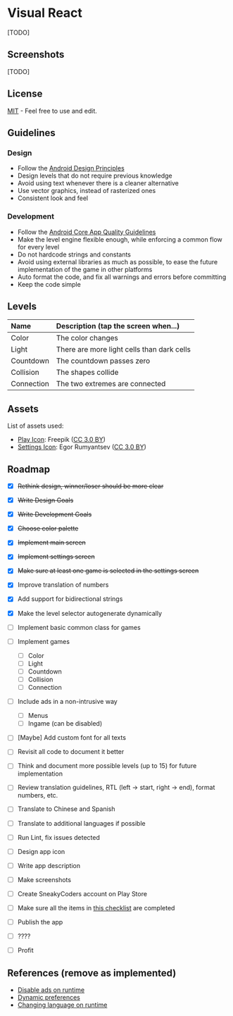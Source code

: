 # Visual React

[TODO]


## Screenshots

[TODO]


## License

[MIT](LICENSE) - Feel free to use and edit.


## Guidelines

### Design

* Follow the [Android Design Principles](https://developer.android.com/design/get-started/principles.html)
* Design levels that do not require previous knowledge
* Avoid using text whenever there is a cleaner alternative
* Use vector graphics, instead of rasterized ones
* Consistent look and feel


### Development

* Follow the [Android Core App Quality Guidelines](https://developer.android.com/distribute/essentials/quality/core.html)
* Make the level engine flexible enough, while enforcing a common flow for every level
* Do not hardcode strings and constants
* Avoid using external libraries as much as possible, to ease the future implementation of the game in other platforms
* Auto format the code, and fix all warnings and errors before committing
* Keep the code simple


## Levels

| Name       | Description (tap the screen when...)       |
|:-----------|:-------------------------------------------|
| Color      | The color changes                          |
| Light      | There are more light cells than dark cells |
| Countdown  | The countdown passes zero                  |
| Collision  | The shapes collide                         |
| Connection | The two extremes are connected             |

## Assets

List of assets used:

* [Play Icon](http://www.flaticon.com): Freepik ([CC 3.0 BY](http://creativecommons.org/licenses/by/3.0/))
* [Settings Icon](http://www.flaticon.com/authors/egor-rumyantsev): Egor Rumyantsev ([CC 3.0 BY](http://creativecommons.org/licenses/by/3.0/))


## Roadmap

- [x] ~~Rethink design, winner/loser should be more clear~~
- [x] ~~Write Design Goals~~
- [x] ~~Write Development Goals~~
- [x] ~~Choose color palette~~
- [x] ~~Implement main screen~~
- [x] ~~Implement settings screen~~
- [x] ~~Make sure at least one game is selected in the settings screen~~
- [x] Improve translation of numbers
- [x] Add support for bidirectional strings
- [x] Make the level selector autogenerate dynamically
- [ ] Implement basic common class for games
- [ ] Implement games
  - [ ] Color
  - [ ] Light
  - [ ] Countdown
  - [ ] Collision
  - [ ] Connection
- [ ] Include ads in a non-intrusive way
  - [ ] Menus
  - [ ] Ingame (can be disabled)
- [ ] [Maybe] Add custom font for all texts
- [ ] Revisit all code to document it better
- [ ] Think and document more possible levels (up to 15) for future implementation
- [ ] Review translation guidelines, RTL (left -> start, right -> end), format numbers, etc.
- [ ] Translate to Chinese and Spanish
- [ ] Translate to additional languages if possible
- [ ] Run Lint, fix issues detected
- [ ] Design app icon
- [ ] Write app description
- [ ] Make screenshots
- [ ] Create SneakyCoders account on Play Store
- [ ] Make sure all the items in [this checklist](https://developer.android.com/distribute/tools/launch-checklist.html) are completed
- [ ] Publish the app
- [ ] ????
- [ ] Profit


## References (remove as implemented)

- [Disable ads on runtime](http://stackoverflow.com/questions/4549401/correctly-disable-admob-ads)
- [Dynamic preferences](http://stackoverflow.com/questions/6129384/programatically-populating-preferences-with-checkboxes)
- [Changing language on runtime](http://stackoverflow.com/questions/12908289/how-to-change-language-of-app-when-user-selects-language)
